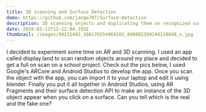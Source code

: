 ```yaml
---
title: 3D scanning and Surface Detection
demo: https://github.com/jango707/Surface-Detection
description: 3D scanning onjects and duplicating them on recognized surfaces
date: 2020-03-11T12:12:04.193Z
thumbnail: /images/90231492_100176554966202_860082289244110848_n.jpg
---
```

I decided to experiment some time on AR and 3D scanning. I used an app called display.land to scan random objects around my place and decided to get a full on scan on a school project. Check out the pics below, I used Google's ARCore and Android Studios to develop the app. Once you scan the object with the app, you can import it to your laptop and edit it using blender. Finally you put it all together in Android Studios, using AR Fragments and their surface detection API to make an instance of the 3D object appear when you click on a surface. Can you tell which is the real and the fake one?